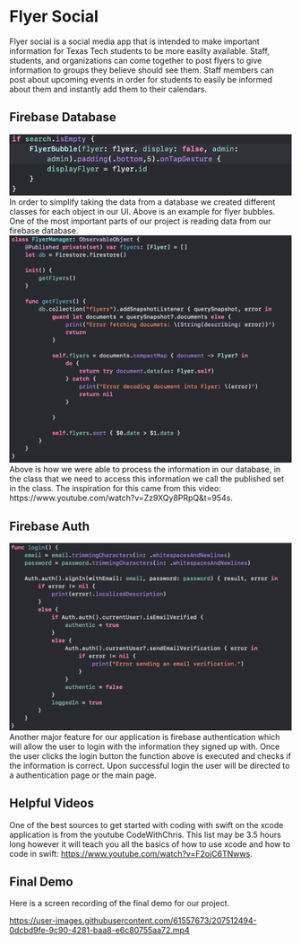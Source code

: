 # Flyer Social
Flyer social is a social media app that is intended to make important information for Texas Tech students to be more easilty available.
Staff, students, and organizations can come together to post flyers to give information to groups they believe should see them.
Staff members can post about upcoming events in order for students to easily be informed about them and instantly add them to their calendars.

## Firebase Database
<img src="/source/img1.png" alt="img1" title="Flyer bubble">
In order to simplify taking the data from a database we created different classes for each object in our UI. Above is an example for flyer bubbles.
One of the most important parts of our project is reading data from our firebase database.
<img src="/source/img2.png" alt="img2" title="Data Manager">
Above is how we were able to process the information in our database, in the class that we need to access this information we call the published set in the class.
The inspiration for this came from this video: https://www.youtube.com/watch?v=Zz9XQy8PRpQ&t=954s.

## Firebase Auth
<img src="/source/img3.png" alt="img3" title="Firebase Auth">
Another major feature for our application is firebase authentication which will allow the user to login with the information they signed up with.
Once the user clicks the login button the function above is executed and checks if the information is correct.
Upon successful login the user will be directed to a authentication page or the main page.

## Helpful Videos
One of the best sources to get started with coding with swift on the xcode application is from the youtube CodeWithChris.
This list may be 3.5 hours long however it will teach you all the basics of how to use xcode and how to code in swift: https://www.youtube.com/watch?v=F2ojC6TNwws.

## Final Demo
Here is a screen recording of the final demo for our project.


https://user-images.githubusercontent.com/61557673/207512494-0dcbd9fe-9c90-4281-baa8-e6c80755aa72.mp4

